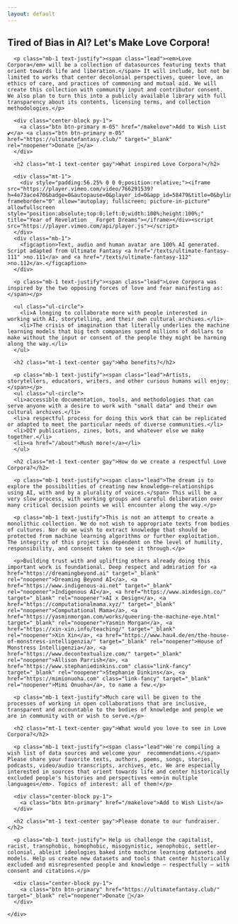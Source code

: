```yaml
---
layout: default
---
```


<section>
  <div class="flex-center">
    <div class="col">
      <h1 class="mb-1 text-center gay">Tired of Bias in AI? Let's Make Love Corpora!</h1>

      <p class="mb-1 text-justify"><span class="lead"><em>Love Corpora</em> will be a collection of datasources featuring texts that orient towards life and liberation.</span> It will include, but not be limited to works that center decolonial perspectives, queer love, an ethics of care, and practices of commoning and mutual aid. We will create this collection with community input and contributor consent. We also plan to turn this into a publicly available library with full transparency about its contents, licensing terms, and collection methodologies.</p>

      <div class="center-block py-1">
        <a class="btn btn-primary m-05" href="/makelove">Add to Wish List 💕</a> <a class="btn btn-primary m-05" href="https://ultimatefantasy.club/" target="_blank" rel="noopener">Donate 🍞</a>
      </div>

      <h2 class="mt-1 text-center gay">What inspired Love Corpora?</h2>

      <div class="mt-1">
        <div style="padding:56.25% 0 0 0;position:relative;"><iframe src="https://player.vimeo.com/video/766291539?h=4e73ace470&badge=0&autopause=0&player_id=0&app_id=58479&title=0&byline=0&portrait=0" frameborder="0" allow="autoplay; fullscreen; picture-in-picture" allowfullscreen style="position:absolute;top:0;left:0;width:100%;height:100%;" title="Year of Revelation _ Forget Dreams"></iframe></div><script src="https://player.vimeo.com/api/player.js"></script>
      </div>
      <div class="mb-1">
        <figcaption>Text, audio and human avatar are 100% AI generated. Script adapted from Ultimate Fantasy <a href="/texts/ultimate-fantasy-111" >no.111</a> and <a href="/texts/ultimate-fantasy-112" >no.112</a>.</figcaption>
      </div>

      <p class="mb-1 text-justify"><span class="lead">Love Corpora was inspired by the two opposing forces of love and fear manifesting as:</span></p>

      <ul class="ul-circle">
        <li>A longing to collaborate more with people interested in working with AI, storytelling, and their own cultural archives.</li>
        <li>The crisis of imagination that literally underlies the machine learning models that big tech companies spend millions of dollars to make without the input or consent of the people they might be harming along the way.</li>
      </ul>

      <h2 class="mt-1 text-center gay">Who benefits?</h2>

      <p class="mb-1 text-justify"><span class="lead">Artists, storytellers, educators, writers, and other curious humans will enjoy:</span></p>
      <ul class="ul-circle">
      <li>accessible documentation, tools, and methodologies that can serve anyone with a desire to work with "small data" and their own cultural archives.</li>
      <li>a respectful process for doing this work that can be replicated or adapted to meet the particular needs of diverse communities.</li>
      <li>DIY publications, zines, bots, and whatever else we make together.</li>
      <li><a href="/about">Mush more!</a></li>
      </ul>

      <h2 class="mt-1 text-center gay">How do we create a respectful Love Corpora?</h2>

      <p class="mb-1 text-justify"><span class="lead">The dream is to explore the possibilities of creating new knowledge–relationships using AI, with and by a plurality of voices.</span> This will be a very slow process, with working groups and careful deliberation over many critical decision points we will encounter along the way.</p>

      <p class="mb-1 text-justify">This is not an attempt to create a monolithic collection. We do not wish to appropriate texts from bodies of cultures. Nor do we wish to extract knowledge that should be protected from machine learning algorithms or further exploitation. The integrity of this project is dependent on the level of humility, responsibility, and consent taken to see it through.</p>

      <p>Building trust with and uplifting others already doing this important work is foundational. Deep respect and admiration for <a href="https://dreamingbeyond.ai" target="_blank" rel="noopener">Dreaming Beyond AI</a>, <a href="https://www.indigenous-ai.net" target="_blank" rel="noopener">Indigenous AI</a>, <a href="https://www.aixdesign.co/" target="_blank" rel="noopener">AI x Design</a>, <a href="https://computationalmama.xyz/" target="_blank" rel="noopener">Computational Mama</a>, <a href="https://yasminmorgan.com/works/queering-the-machine-eye.html" target="_blank" rel="noopener">Yasmin Morgan</a>, <a href="https://xin-xin.info/teaching/" target="_blank" rel="noopener">Xin Xin</a>, <a href="https://www.hau4.de/en/the-house-of-monstress-intelligenzia/" target="_blank" rel="noopener">House of Monstress Intelligenzia</a>, <a href="https://www.decontextualize.com/" target="_blank" rel="noopener">Allison Parrish</a>, <a href="https://www.stephaniedinkins.com" class="link-fancy" target="_blank" rel="noopener">Stephanie Dinkins</a>, <a href="https://mimionuoha.com" class="link-fancy" target="_blank" rel="noopener">Mimi Onuoha</a>, to name a few.</p>

      <p class="mb-1 text-justify">Much care will be given to the processes of working in open collaborations that are inclusive, transparent and accountable to the bodies of knowledge and people we are in community with or wish to serve.</p>  

      <h2 class="mt-1 text-center gay">What would you love to see in Love Corpora?</h2>

      <p class="mb-1 text-justify"><span class="lead">We're compiling a wish list of data sources and welcome your  recommendations.</span> Please share your favorite texts, authors, poems, songs, stories, podcasts, video/audio transcripts, archives, etc. We are especially interested in sources that orient towards life and center historically excluded people's histories and perspectives <em>in multiple languages</em>. Topics of interest: all of them!</p>

      <div class="center-block py-1">
        <a class="btn btn-primary" href="/makelove">Add to Wish List</a>
      </div>

      <h2 class="mt-1 text-center gay">Please donate to our fundraiser.</h2>

      <p class="mb-1 text-justify"> Help us challenge the capitalist, racist, transphobic, homophobic, misogynistic, xenophobic, settler-colonial, ableist ideologies baked into machine learning datasets and models. Help us create new datasets and tools that center historically excluded and misrepresented people and knowledge – respectfully – with consent and citations.</p>

      <div class="center-block py-1">
        <a class="btn btn-primary" href="https://ultimatefantasy.club/" target="_blank" rel="noopener">Donate 🍞</a>
      </div>

    </div>
  </div>

</section>
